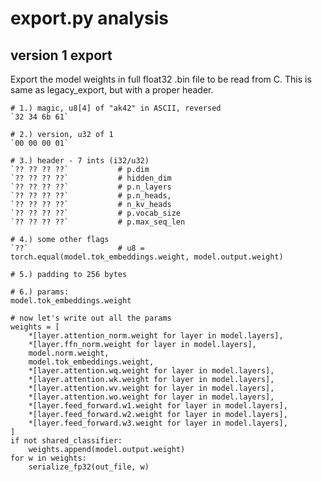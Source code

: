 # export.py analysis


## version 1 export

Export the model weights in full float32 .bin file to be read from C.
This is same as legacy_export, but with a proper header.

```
# 1.) magic, u8[4] of "ak42" in ASCII, reversed
`32 34 6b 61`       

# 2.) version, u32 of 1
`00 00 00 01`       

# 3.) header - 7 ints (i32/u32)
`?? ?? ?? ??`           # p.dim
`?? ?? ?? ??`           # hidden_dim
`?? ?? ?? ??`           # p.n_layers
`?? ?? ?? ??`           # p.n_heads,
`?? ?? ?? ??`           # n_kv_heads
`?? ?? ?? ??`           # p.vocab_size
`?? ?? ?? ??`           # p.max_seq_len

# 4.) some other flags
`??`                    # u8 =  torch.equal(model.tok_embeddings.weight, model.output.weight)

# 5.) padding to 256 bytes

# 6.) params:
model.tok_embeddings.weight
```

    # now let's write out all the params
    weights = [
        *[layer.attention_norm.weight for layer in model.layers],
        *[layer.ffn_norm.weight for layer in model.layers],
        model.norm.weight,
        model.tok_embeddings.weight,
        *[layer.attention.wq.weight for layer in model.layers],
        *[layer.attention.wk.weight for layer in model.layers],
        *[layer.attention.wv.weight for layer in model.layers],
        *[layer.attention.wo.weight for layer in model.layers],
        *[layer.feed_forward.w1.weight for layer in model.layers],
        *[layer.feed_forward.w2.weight for layer in model.layers],
        *[layer.feed_forward.w3.weight for layer in model.layers],
    ]
    if not shared_classifier:
        weights.append(model.output.weight)
    for w in weights:
        serialize_fp32(out_file, w)




